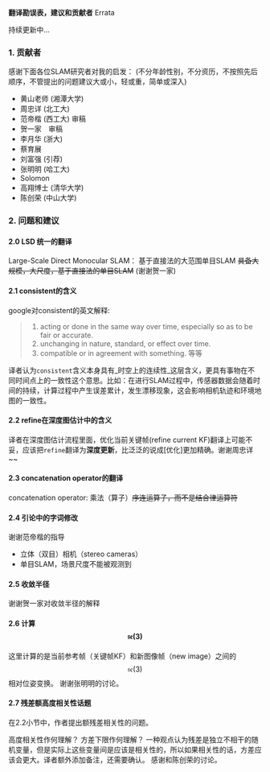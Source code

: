 **翻译勘误表，建议和贡献者** Errata

持续更新中...

### 1. 贡献者

感谢下面各位SLAM研究者对我的启发： \(不分年龄性别，不分资历，不按照先后顺序，不管提出的问题建议大或小，轻或重，简单或深入\)

* 黄山老师 \(湘潭大学\)
* 周忠详 \(北工大\)
* 范帝楷 \(西工大\) 审稿
* 贺一家　审稿
* 李月华 \(浙大\)
* 蔡育展
* 刘富强 \(引荐\)
* 张明明 \(哈工大\)
* Solomon
* 高翔博士 \(清华大学\)
* 陈创荣 \(中山大学\)

### 2. 问题和建议

#### 2.0 LSD 统一的翻译
Large-Scale Direct Monocular SLAM： 基于直接法的大范围单目SLAM ~~具备大规模，大尺度，基于直接法的单目SLAM~~ (谢谢贺一家)

#### 2.1 consistent的含义

google对consistent的英文解释:

> 1. acting or done in the same way over time, especially so as to be fair or accurate.
> 2. unchanging in nature, standard, or effect over time.
> 3. compatible or in agreement with something. 等等

译者认为`consistent`含义本身具有_时空上的连续性_这层含义，更具有事物在不同时间点上的一致性这个意思。比如：在进行SLAM过程中，传感器数据会随着时间的持续，计算过程中产生误差累计，发生漂移现象，这会影响相机轨迹和环境地图的一致性。

#### 2.2 refine在深度图估计中的含义

译者在深度图估计流程里面，优化当前关键帧\(refine current KF\)翻译上可能不妥，应该把`refine`翻译为**深度更新**，比泛泛的说成\[优化\]更加精确。谢谢周忠详~~

#### 2.3 concatenation operator的翻译

concatenation operator:  乘法（算子）~~序连运算子，而不是结合律运算符~~

#### 2.4 引论中的字词修改

谢谢范帝楷的指导

* 立体（双目）相机（stereo cameras）
* 单目SLAM，场景尺度不能被观测到

#### 2.5 收敛半径

谢谢贺一家对收敛半径的解释

#### 2.6 计算$$\mathfrak{se}(3)$$

这里计算的是当前参考帧（关键帧KF）和新图像帧（new image）之间的$$\mathfrak{se}(3)$$相对位姿变换。 谢谢张明明的讨论。

#### 2.7 残差额高度相关性话题

在2.2小节中，作者提出额残差相关性的问题。

高度相关性作何理解？ 方差下限作何理解？ 一种观点认为残差是独立不相干的随机变量，但是实际上这些变量间是应该是相关性的，所以如果相关性的话，方差应该会更大。译者额外添加备注，还需要确认。 感谢和陈创荣的讨论。

